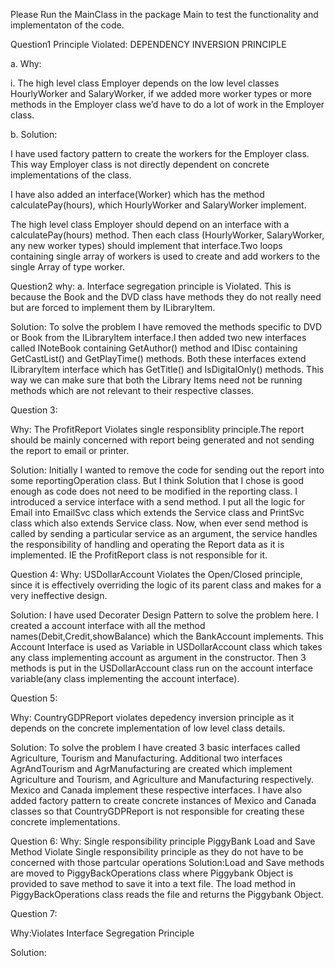 Please Run the MainClass in the package Main to test the functionality and implementaton of the code. 

Question1
Principle Violated: DEPENDENCY INVERSION PRINCIPLE

a. Why:

i. The high level class Employer depends on the low level classes HourlyWorker and SalaryWorker, if we added more worker types or more methods in the Employer class we’d have to do a lot of work in the Employer class.

b. Solution:


I have used factory pattern to create the workers for the Employer class. This way Employer class is not directly dependent on concrete implementations of the class. 

I have also added an interface(Worker) which has the method calculatePay(hours), which 
HourlyWorker and SalaryWorker implement. 

The high level class Employer should depend on an interface with a calculatePay(hours) method. Then each class (HourlyWorker, SalaryWorker, any new worker types) should implement that interface.Two loops containing single array of workers is used to create 
and add workers to the single Array of type worker. 



Question2
why:
a. Interface segregation principle  is Violated. This is because the Book and the DVD class have methods they do not really need but are forced to implement them by ILibraryItem. 

Solution: To solve the problem I have removed the methods specific to DVD or Book from the ILibraryItem interface.I then added two new interfaces called INoteBook containing GetAuthor() method and IDisc containing GetCastList() and GetPlayTime() methods.
Both these interfaces extend ILibraryItem interface which has GetTitle() and IsDigitalOnly() methods. 
This way we can make sure that both the Library Items need not be running methods which are not relevant to their respective classes.



Question 3:

Why: The ProfitReport Violates single responsiblity principle.The report should be mainly concerned with report being generated and not sending the report to email or printer. 

Solution: Initially I wanted to remove the code for sending out the report into some reportingOperation class. But I think Solution that I chose is good enough as code does not need to  be modified in the reporting class. I introduced a service interface with a send method. I put all the logic for Email into EmailSvc class which extends the Service class and PrintSvc class which also extends Service class. Now, when ever send method is called by sending a particular service as an argument, the service handles the responsibility of handling and operating the Report data as it is implemented. IE the ProfitReport class is
not responsible for it.


Question 4:
Why: USDollarAccount Violates the Open/Closed principle, since it is effectively overriding the logic of its parent class and makes for a very ineffective design.

Solution: I have used Decorater Design Pattern  to solve the problem here. I created a account interface with all the method names(Debit,Credit,showBalance) which the BankAccount implements. This Account Interface is used as Variable in USDollarAccount class which takes any class implementing account as argument in the constructor. Then 3 methods is put in the 
USDollarAccount class run on the account interface variable(any class implementing the account interface). 


Question 5:

Why: CountryGDPReport violates depedency inversion principle as it depends on the concrete implementation of low level class details.

Solution: To solve the problem I have created 3 basic interfaces called Agriculture, Tourism and Manufacturing. Additional two interfaces AgrAndTourism and AgrManufacturing are created which implement Agriculture and Tourism, and Agriculture and Manufacturing respectively. Mexico and Canada implement these respective interfaces. I have also added factory pattern to create concrete instances of Mexico and Canada classes so that CountryGDPReport is not responsible for creating these concrete implementations.

Question 6:
Why: Single responsibility principle 
PiggyBank Load and Save Method Violate Single responsibility principle  as they do not have to be concerned with those partcular operations
Solution:Load and Save methods are moved to PiggyBackOperations class where Piggybank Object is provided to save method to save it into a text file. The load method in PiggyBackOperations class reads the file and returns the Piggybank Object.



Question 7:

Why:Violates Interface Segregation Principle

Solution:









